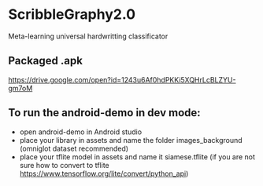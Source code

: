 # ScribbleGraphy2.0
Meta-learning universal hardwritting classificator

## Packaged .apk
https://drive.google.com/open?id=1243u6Af0hdPKKi5XQHrLcBLZYU-gm7oM

## To run the android-demo in dev mode:
- open android-demo in Android studio
- place your library in assets and name the folder images_background
(omniglot dataset recommended)
- place your tflite model in assets and name it siamese.tflite
(if you are not sure how to convert to tflite https://www.tensorflow.org/lite/convert/python_api)
